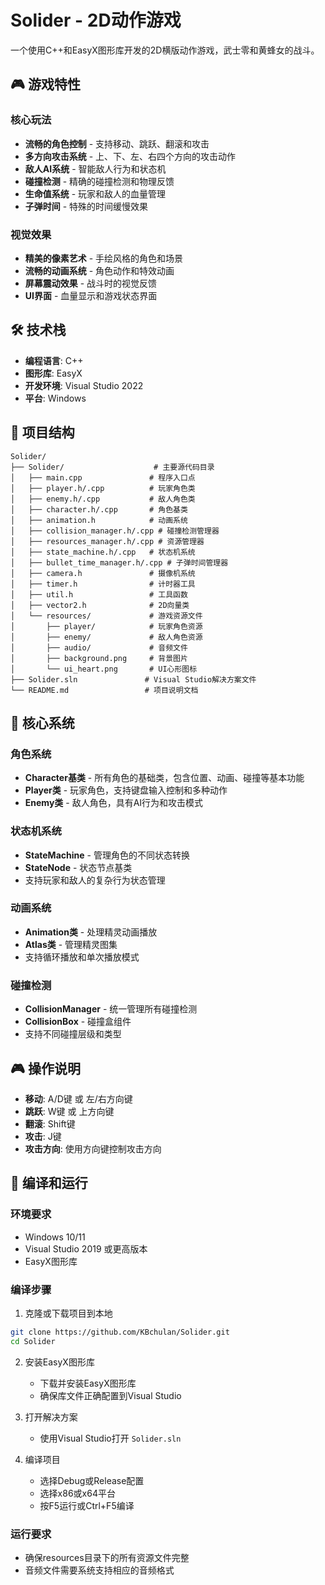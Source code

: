 # Solider - 2D动作游戏

一个使用C++和EasyX图形库开发的2D横版动作游戏，武士零和黄蜂女的战斗。

## 🎮 游戏特性

### 核心玩法

- **流畅的角色控制** - 支持移动、跳跃、翻滚和攻击
- **多方向攻击系统** - 上、下、左、右四个方向的攻击动作
- **敌人AI系统** - 智能敌人行为和状态机
- **碰撞检测** - 精确的碰撞检测和物理反馈
- **生命值系统** - 玩家和敌人的血量管理
- **子弹时间** - 特殊的时间缓慢效果

### 视觉效果

- **精美的像素艺术** - 手绘风格的角色和场景
- **流畅的动画系统** - 角色动作和特效动画
- **屏幕震动效果** - 战斗时的视觉反馈
- **UI界面** - 血量显示和游戏状态界面

## 🛠️ 技术栈

- **编程语言**: C++
- **图形库**: EasyX
- **开发环境**: Visual Studio 2022
- **平台**: Windows

## 📁 项目结构

```
Solider/
├── Solider/                    # 主要源代码目录
│   ├── main.cpp               # 程序入口点
│   ├── player.h/.cpp          # 玩家角色类
│   ├── enemy.h/.cpp           # 敌人角色类
│   ├── character.h/.cpp       # 角色基类
│   ├── animation.h            # 动画系统
│   ├── collision_manager.h/.cpp # 碰撞检测管理器
│   ├── resources_manager.h/.cpp # 资源管理器
│   ├── state_machine.h/.cpp   # 状态机系统
│   ├── bullet_time_manager.h/.cpp # 子弹时间管理器
│   ├── camera.h               # 摄像机系统
│   ├── timer.h                # 计时器工具
│   ├── util.h                 # 工具函数
│   ├── vector2.h              # 2D向量类
│   └── resources/             # 游戏资源文件
│       ├── player/            # 玩家角色资源
│       ├── enemy/             # 敌人角色资源
│       ├── audio/             # 音频文件
│       ├── background.png     # 背景图片
│       └── ui_heart.png       # UI心形图标
├── Solider.sln               # Visual Studio解决方案文件
└── README.md                 # 项目说明文档
```

## 🎯 核心系统

### 角色系统

- **Character基类** - 所有角色的基础类，包含位置、动画、碰撞等基本功能
- **Player类** - 玩家角色，支持键盘输入控制和多种动作
- **Enemy类** - 敌人角色，具有AI行为和攻击模式

### 状态机系统

- **StateMachine** - 管理角色的不同状态转换
- **StateNode** - 状态节点基类
- 支持玩家和敌人的复杂行为状态管理

### 动画系统

- **Animation类** - 处理精灵动画播放
- **Atlas类** - 管理精灵图集
- 支持循环播放和单次播放模式

### 碰撞检测

- **CollisionManager** - 统一管理所有碰撞检测
- **CollisionBox** - 碰撞盒组件
- 支持不同碰撞层级和类型

## 🎮 操作说明

- **移动**: A/D键 或 左/右方向键
- **跳跃**: W键 或 上方向键
- **翻滚**: Shift键
- **攻击**: J键
- **攻击方向**: 使用方向键控制攻击方向

## 🚀 编译和运行

### 环境要求

- Windows 10/11
- Visual Studio 2019 或更高版本
- EasyX图形库

### 编译步骤

1. 克隆或下载项目到本地

```bash
git clone https://github.com/KBchulan/Solider.git
cd Solider
```

2. 安装EasyX图形库

   - 下载并安装EasyX图形库
   - 确保库文件正确配置到Visual Studio
3. 打开解决方案

   - 使用Visual Studio打开 `Solider.sln`
4. 编译项目

   - 选择Debug或Release配置
   - 选择x86或x64平台
   - 按F5运行或Ctrl+F5编译

### 运行要求

- 确保resources目录下的所有资源文件完整
- 音频文件需要系统支持相应的音频格式
